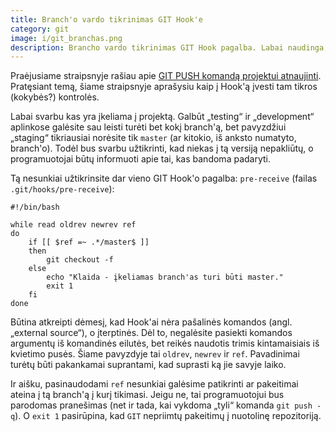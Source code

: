 ```yaml
---
title: Branch'o vardo tikrinimas GIT Hook'e
category: git
image: i/git_branchas.png
description: Brancho vardo tikrinimas GIT Hook pagalba. Labai naudinga, jeigu Jūsų organizacija laikosi tam tikrų programavimo standartų.
---
```


Praėjusiame straipsnyje rašiau apie [GIT PUSH komandą projektui atnaujinti](/git/git-push-komanda-projektui-atnaujinti). Pratęsiant temą, šiame straipsnyje aprašysiu kaip į Hook'ą įvesti tam tikros (kokybės?) kontrolės.

Labai svarbu kas yra įkeliama į projektą. Galbūt „testing“ ir „development“ aplinkose galėsite sau leisti turėti bet kokį branch'ą, bet pavyzdžiui „staging“ tikriausiai norėsite tik `master` (ar kitokio, iš anksto numatyto, branch'o). Todėl bus svarbu užtikrinti, kad niekas į tą versiją nepakliūtų, o programuotojai būtų informuoti apie tai, kas bandoma padaryti.

Tą nesunkiai užtikrinsite dar vieno GIT Hook'o pagalba: `pre-receive` (failas `.git/hooks/pre-receive`):

    #!/bin/bash

    while read oldrev newrev ref
    do
        if [[ $ref =~ .*/master$ ]]
        then
            git checkout -f
        else
            echo "Klaida - įkeliamas branch'as turi būti master."
            exit 1
        fi
    done

Būtina atkreipti dėmesį, kad Hook'ai nėra pašalinės komandos (angl. „external source“), o įterptinės. Dėl to, negalėsite pasiekti komandos argumentų iš komandinės eilutės, bet reikės naudotis trimis kintamaisiais iš kvietimo pusės. Šiame pavyzdyje tai `oldrev`, `newrev` ir `ref`. Pavadinimai turėtų būti pakankamai suprantami, kad suprasti ką jie savyje laiko.

Ir aišku, pasinaudodami `ref` nesunkiai galėsime patikrinti ar pakeitimai ateina į tą branch'ą į kurį tikimasi. Jeigu ne, tai programuotojui bus parodomas pranešimas (net ir tada, kai vykdoma „tyli“ komanda `git push -q`). O `exit 1` pasirūpina, kad `GIT` nepriimtų pakeitimų į nuotolinę repozitoriją.
